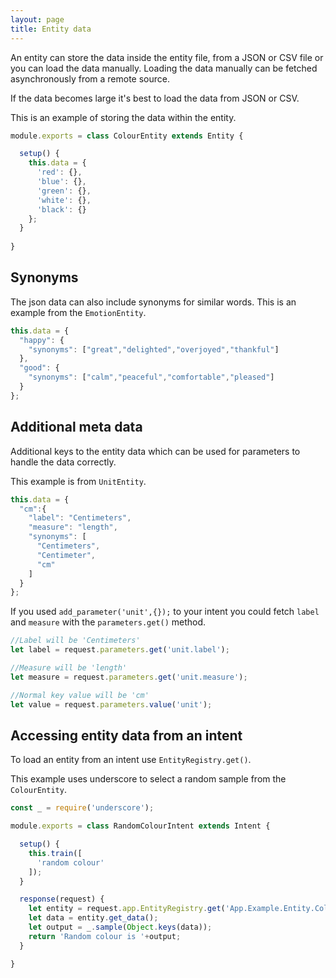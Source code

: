 ```yaml
---
layout: page
title: Entity data
---
```


An entity can store the data inside the entity file, from a JSON or CSV file or you can load the data manually.
Loading the data manually can be fetched asynchronously from a remote source. 

If the data becomes large it's best to load the data from JSON or CSV.

This is an example of storing the data within the entity.

~~~javascript
module.exports = class ColourEntity extends Entity {

  setup() {
    this.data = {
      'red': {},
      'blue': {},
      'green': {},
      'white': {},
      'black': {}
    };
  }
  
}
~~~



## Synonyms

The json data can also include synonyms for similar words. This is an example from the `EmotionEntity`.

~~~javascript
this.data = {
  "happy": {
    "synonyms": ["great","delighted","overjoyed","thankful"]
  },
  "good": {
    "synonyms": ["calm","peaceful","comfortable","pleased"]
  }
};
~~~


## Additional meta data

Additional keys to the entity data which can be used for parameters to handle the data correctly.

This example is from `UnitEntity`.

~~~javascript
this.data = {
  "cm":{
    "label": "Centimeters",
    "measure": "length",
    "synonyms": [
      "Centimeters",
      "Centimeter",
      "cm"
    ]
  }
};
~~~

If you used `add_parameter('unit',{});` to your intent you could fetch `label` and `measure` with the `parameters.get()` method.

~~~javascript
//Label will be 'Centimeters'
let label = request.parameters.get('unit.label');

//Measure will be 'length'
let measure = request.parameters.get('unit.measure');

//Normal key value will be 'cm'
let value = request.parameters.value('unit');
~~~


## Accessing entity data from an intent

To load an entity from an intent use `EntityRegistry.get()`.

This example uses underscore to select a random sample from the `ColourEntity`.

~~~javascript
const _ = require('underscore');

module.exports = class RandomColourIntent extends Intent {

  setup() {
    this.train([
      'random colour'
    ]);
  }

  response(request) {
    let entity = request.app.EntityRegistry.get('App.Example.Entity.Colour');
    let data = entity.get_data();
    let output = _.sample(Object.keys(data));
    return 'Random colour is '+output;
  }

}
~~~